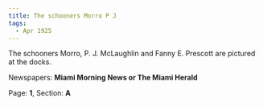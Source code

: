 ```yaml
---  
title: The schooners Morro P J  
tags:  
  - Apr 1925  
---  
```

  
The schooners Morro, P. J. McLaughlin and Fanny E. Prescott are pictured at the docks.  
  
Newspapers: **Miami Morning News or The Miami Herald**  
  
Page: **1**, Section: **A** 
